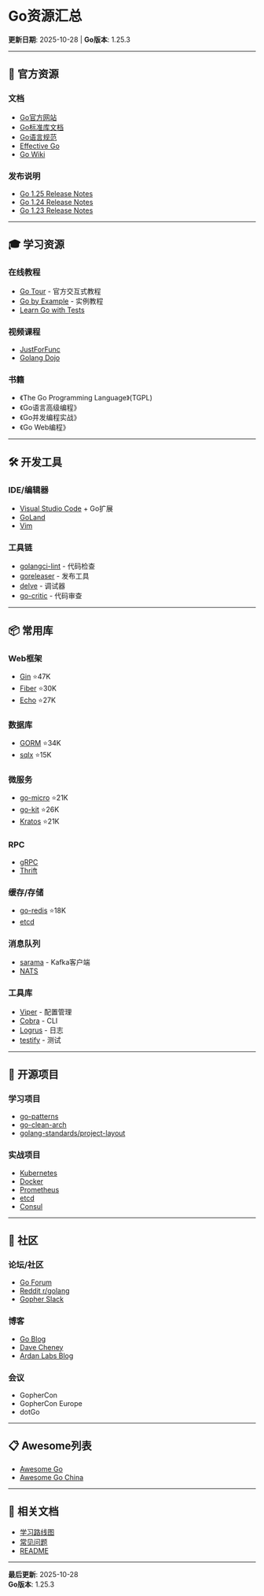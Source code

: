 # Go资源汇总

**更新日期**: 2025-10-28 | **Go版本**: 1.25.3

---

## 📖 官方资源

### 文档
- [Go官方网站](https://go.dev/)
- [Go标准库文档](https://pkg.go.dev/std)
- [Go语言规范](https://go.dev/ref/spec)
- [Effective Go](https://go.dev/doc/effective_go)
- [Go Wiki](https://go.dev/wiki/)

### 发布说明
- [Go 1.25 Release Notes](https://go.dev/doc/go1.25)
- [Go 1.24 Release Notes](https://go.dev/doc/go1.24)
- [Go 1.23 Release Notes](https://go.dev/doc/go1.23)

---

## 🎓 学习资源

### 在线教程
- [Go Tour](https://go.dev/tour/) - 官方交互式教程
- [Go by Example](https://gobyexample.com/) - 实例教程
- [Learn Go with Tests](https://quii.gitbook.io/learn-go-with-tests/)

### 视频课程
- [JustForFunc](https://www.youtube.com/c/JustForFunc)
- [Golang Dojo](https://www.youtube.com/@GolangDojo)

### 书籍
- 《The Go Programming Language》(TGPL)
- 《Go语言高级编程》
- 《Go并发编程实战》
- 《Go Web编程》

---

## 🛠️ 开发工具

### IDE/编辑器
- [Visual Studio Code](https://code.visualstudio.com/) + Go扩展
- [GoLand](https://www.jetbrains.com/go/)
- [Vim](https://github.com/fatih/vim-go)

### 工具链
- [golangci-lint](https://golangci-lint.run/) - 代码检查
- [goreleaser](https://goreleaser.com/) - 发布工具
- [delve](https://github.com/go-delve/delve) - 调试器
- [go-critic](https://github.com/go-critic/go-critic) - 代码审查

---

## 📦 常用库

### Web框架
- [Gin](https://github.com/gin-gonic/gin) ⭐47K
- [Fiber](https://github.com/gofiber/fiber) ⭐30K
- [Echo](https://github.com/labstack/echo) ⭐27K

### 数据库
- [GORM](https://github.com/go-gorm/gorm) ⭐34K
- [sqlx](https://github.com/jmoiron/sqlx) ⭐15K

### 微服务
- [go-micro](https://github.com/micro/go-micro) ⭐21K
- [go-kit](https://github.com/go-kit/kit) ⭐26K
- [Kratos](https://github.com/go-kratos/kratos) ⭐21K

### RPC
- [gRPC](https://grpc.io/docs/languages/go/)
- [Thrift](https://thrift.apache.org/)

### 缓存/存储
- [go-redis](https://github.com/redis/go-redis) ⭐18K
- [etcd](https://github.com/etcd-io/etcd)

### 消息队列
- [sarama](https://github.com/IBM/sarama) - Kafka客户端
- [NATS](https://github.com/nats-io/nats.go)

### 工具库
- [Viper](https://github.com/spf13/viper) - 配置管理
- [Cobra](https://github.com/spf13/cobra) - CLI
- [Logrus](https://github.com/sirupsen/logrus) - 日志
- [testify](https://github.com/stretchr/testify) - 测试

---

## 🌟 开源项目

### 学习项目
- [go-patterns](https://github.com/tmrts/go-patterns)
- [go-clean-arch](https://github.com/bxcodec/go-clean-arch)
- [golang-standards/project-layout](https://github.com/golang-standards/project-layout)

### 实战项目
- [Kubernetes](https://github.com/kubernetes/kubernetes)
- [Docker](https://github.com/moby/moby)
- [Prometheus](https://github.com/prometheus/prometheus)
- [etcd](https://github.com/etcd-io/etcd)
- [Consul](https://github.com/hashicorp/consul)

---

## 👥 社区

### 论坛/社区
- [Go Forum](https://forum.golangbridge.org/)
- [Reddit r/golang](https://www.reddit.com/r/golang/)
- [Gopher Slack](https://gophers.slack.com/)

### 博客
- [Go Blog](https://go.dev/blog/)
- [Dave Cheney](https://dave.cheney.net/)
- [Ardan Labs Blog](https://www.ardanlabs.com/blog/)

### 会议
- GopherCon
- GopherCon Europe
- dotGo

---

## 📋 Awesome列表

- [Awesome Go](https://github.com/avelino/awesome-go)
- [Awesome Go China](https://github.com/hackstoic/golang-open-source-projects)

---

## 🔗 相关文档

- [学习路线图](./01-学习路线图.md)
- [常见问题](./03-常见问题.md)
- [README](./README.md)

---

**最后更新**: 2025-10-28  
**Go版本**: 1.25.3
